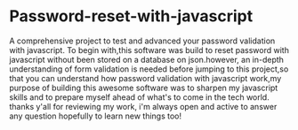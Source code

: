 # Password-reset-with-javascript
A comprehensive project to test and advanced your password validation with javascript.
To begin with,this software was build to reset password with javascript without been stored on a database on json.however, an in-depth understanding of form validation is needed before jumping to this project,so that you can understand how
password validation with javascript work,my purpose of building this awesome software was to sharpen my javascript skills and to prepare myself ahead of what's to come in the tech world. thanks y'all for reviewing my work, i'm always open and active to answer any question hopefully to learn new things too!
